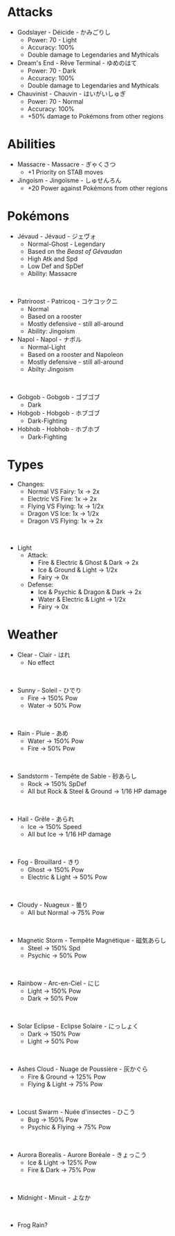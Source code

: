 # Attacks

- Godslayer - Déicide - かみごりし
  - Power: 70 - Light
  - Accuracy: 100%
  - Double damage to Legendaries and Mythicals
- Dream's End - Rêve Terminal - ゆめのはて
  - Power: 70 - Dark
  - Accuracy: 100%
  - Double damage to Legendaries and Mythicals
- Chauvinist - Chauvin - はいがいしゅぎ
  - Power: 70 - Normal
  - Accuracy: 100%
  - +50% damage to Pokémons from other regions

# Abilities

- Massacre - Massacre - ぎゃくさつ
  - +1 Priority on STAB moves
- Jingoism - Jingoïsme - しゅせんろん
  - +20 Power against Pokémons from other regions

# Pokémons

- Jévaud - Jévaud - ジェヴォ
  - Normal-Ghost - Legendary
  - Based on the *Beast of Gévaudan*
  - High Atk and Spd
  - Low Def and SpDef
  - Ability: Massacre

<br>

- Patriroost - Patricoq - コケコックニ
  - Normal
  - Based on a rooster
  - Mostly defensive - still all-around
  - Ability: Jingoism
- Napol - Napol - ナポル
  - Normal-Light
  - Based on a rooster and Napoleon
  - Mostly defensive - still all-around
  - Abilty: Jingoism

<br>

- Gobgob - Gobgob - ゴブゴブ
  - Dark
- Hobgob - Hobgob - ホブゴブ
  - Dark-Fighting
- Hobhob - Hobhob - ホブホブ
  - Dark-Fighting

# Types

- Changes:
  - Normal VS Fairy: 1x → 2x
  - Electric VS Fire: 1x → 2x
  - Flying VS Flying: 1x → 1/2x
  - Dragon VS Ice: 1x → 1/2x
  - Dragon VS Flying: 1x → 2x

<br>

- Light
  - Attack:
    - Fire & Electric & Ghost & Dark → 2x
    - Ice & Ground & Light → 1/2x
    - Fairy → 0x
  - Defense:
    - Ice & Psychic & Dragon & Dark → 2x
    - Water & Electric & Light → 1/2x
    - Fairy → 0x

# Weather

- Clear - Clair - はれ
  - No effect

<br>

- Sunny - Soleil - ひでり
  - Fire → 150% Pow
  - Water → 50% Pow

<br>

- Rain - Pluie - あめ
  - Water → 150% Pow
  - Fire → 50% Pow

<br>

- Sandstorm - Tempête de Sable - 砂あらし
  - Rock → 150% SpDef
  - All but Rock & Steel & Ground → 1/16 HP damage

<br>

- Hail - Grêle - あられ
  - Ice → 150% Speed
  - All but Ice → 1/16 HP damage

<br>

- Fog - Brouillard - きり
  - Ghost → 150% Pow
  - Electric & Light → 50% Pow

<br>

- Cloudy - Nuageux - 曇り
  - All but Normal → 75% Pow

<br>

- Magnetic Storm - Tempête Magnétique - 磁気あらし
  - Steel → 150% Spd
  - Psychic → 50% Pow

<br>

- Rainbow - Arc-en-Ciel - にじ
  - Light → 150% Pow
  - Dark → 50% Pow

<br>

- Solar Eclipse - Eclipse Solaire - にっしょく
  - Dark → 150% Pow
  - Light → 50% Pow

<br>

- Ashes Cloud - Nuage de Poussière - 灰かぐら
  - Fire & Ground → 125% Pow
  - Flying & Light → 75% Pow

<br>

- Locust Swarm - Nuée d'insectes - ひこう
  - Bug → 150% Pow
  - Psychic & Flying → 75% Pow

<br>

- Aurora Borealis - Aurore Boréale - きょっこう
  - Ice & Light → 125% Pow
  - Fire & Dark → 75% Pow

<br>

- Midnight - Minuit - よなか

<br>

- Frog Rain?
